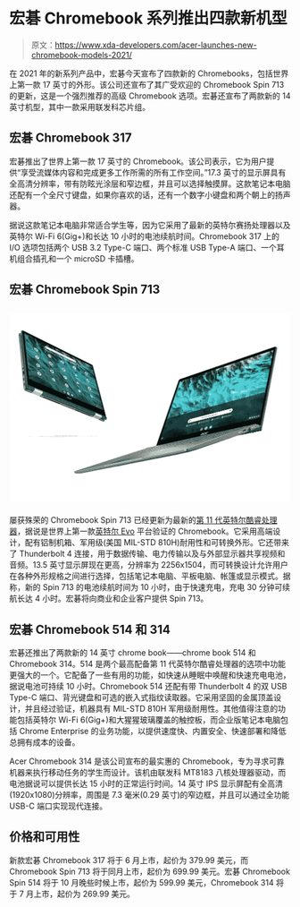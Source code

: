 # 宏碁 Chromebook 系列推出四款新机型

> 原文：<https://www.xda-developers.com/acer-launches-new-chromebook-models-2021/>

在 2021 年的新系列产品中，宏碁今天宣布了四款新的 Chromebooks，包括世界上第一款 17 英寸的外形。该公司还宣布了其广受欢迎的 Chromebook Spin 713 的更新，这是一个强烈推荐的高级 Chromebook 选项。宏碁还宣布了两款新的 14 英寸机型，其中一款采用联发科芯片组。

## 宏碁 Chromebook 317

宏碁推出了世界上第一款 17 英寸的 Chromebook。该公司表示，它为用户提供“享受流媒体内容和完成更多工作所需的所有工作空间。”17.3 英寸的显示屏具有全高清分辨率，带有防眩光涂层和窄边框，并且可以选择触摸屏。这款笔记本电脑还配有一个全尺寸键盘，如果你喜欢的话，还有一个数字小键盘和两个朝上的扬声器。

据说这款笔记本电脑非常适合学生等，因为它采用了最新的英特尔赛扬处理器以及英特尔 Wi-Fi 6(Gig+)和长达 10 小时的电池续航时间。Chromebook 317 上的 I/O 选项包括两个 USB 3.2 Type-C 端口、两个标准 USB Type-A 端口、一个耳机组合插孔和一个 microSD 卡插槽。

## 宏碁 Chromebook Spin 713

## ![Acer Chromebook Spin 713 product image](img/78f6c4f41de839befdf4572c4115cce2.png)

屡获殊荣的 Chromebook Spin 713 已经更新为最新的[第 11 代英特尔酷睿处理器](https://www.xda-developers.com/intel-tiger-lake-11th-gen-core-i3-i5-i7-xe/)，据说是世界上第一款[英特尔 Evo](https://www.google.com/url?sa=t&rct=j&q=&esrc=s&source=web&cd=&cad=rja&uact=8&ved=2ahUKEwiQhfvGmOnwAhXJ9nMBHYQyCMgQFjAAegQIAxAD&url=https%3A%2F%2Fwww.intel.in%2Fcontent%2Fwww%2Fin%2Fen%2Fproducts%2Fdocs%2Fevo.html&usg=AOvVaw3lU1WRi1-dU8hoiOsSlUQq) 平台验证的 Chromebook。它采用高端设计，配有铝制机箱、军用级(美国 MIL-STD 810H)耐用性和可转换外形。它还带来了 Thunderbolt 4 连接，用于数据传输、电力传输以及与外部显示器共享视频和音频。13.5 英寸显示屏现在更高，分辨率为 2256x1504，而可转换设计允许用户在各种外形规格之间进行选择，包括笔记本电脑、平板电脑、帐篷或显示模式。据称，新的 Spin 713 的电池续航时间为 10 小时，由于快速充电，充电 30 分钟可续航长达 4 小时。宏碁将向商业和企业客户提供 Spin 713。

## 宏碁 Chromebook 514 和 314

宏碁还推出了两款新的 14 英寸 chrome book——chrome book 514 和 Chromebook 314。514 是两个最高配备第 11 代英特尔酷睿处理器的选项中功能更强大的一个。它配备了一些有用的功能，如快速从睡眠中唤醒和快速充电电池，据说电池可持续 10 小时。Chromebook 514 还配有带 Thunderbolt 4 的双 USB Type-C 端口、背光键盘和可选的嵌入式指纹读取器。它采用坚固的金属顶盖设计，并且经过验证，机器具有 MIL-STD 810H 军用级耐用性。其他值得注意的功能包括英特尔 Wi-Fi 6(Gig+)和大猩猩玻璃覆盖的触控板，而企业版笔记本电脑包括 Chrome Enterprise 的业务功能，以提供速度快、内置安全、快速部署和降低总拥有成本的设备。

Acer Chromebook 314 是该公司宣布的最实惠的 Chromebook，专为寻求可靠机器来执行移动任务的学生而设计。该机由联发科 MT8183 八核处理器驱动，而电池据说可以提供长达 15 小时的正常运行时间。14 英寸 IPS 显示屏配有全高清(1920x1080)分辨率，周围是 7.3 毫米(0.29 英寸)的窄边框，并且可以通过全功能 USB-C 端口实现现代连接。

## 价格和可用性

新款宏碁 Chromebook 317 将于 6 月上市，起价为 379.99 美元，而 Chromebook Spin 713 将于同月上市，起价为 699.99 美元。宏碁 Chromebook Spin 514 将于 10 月晚些时候上市，起价为 599.99 美元，Chromebook 314 将于 7 月上市，起价为 269.99 美元。